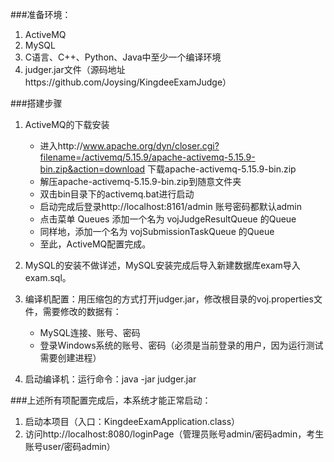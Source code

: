 ###准备环境：
1. ActiveMQ
2. MySQL
3. C语言、C++、Python、Java中至少一个编译环境
4. judger.jar文件（源码地址https://github.com/Joysing/KingdeeExamJudge）

###搭建步骤
1. ActiveMQ的下载安装
    * 进入http://www.apache.org/dyn/closer.cgi?filename=/activemq/5.15.9/apache-activemq-5.15.9-bin.zip&action=download  下载apache-activemq-5.15.9-bin.zip
    * 解压apache-activemq-5.15.9-bin.zip到随意文件夹
    * 双击bin目录下的activemq.bat进行启动
    * 启动完成后登录http://localhost:8161/admin 账号密码都默认admin
    * 点击菜单 Queues 添加一个名为 vojJudgeResultQueue 的Queue
    * 同样地，添加一个名为 vojSubmissionTaskQueue 的Queue
    * 至此，ActiveMQ配置完成。

2. MySQL的安装不做详述，MySQL安装完成后导入新建数据库exam导入exam.sql。
3. 编译机配置：用压缩包的方式打开judger.jar，修改根目录的voj.properties文件，需要修改的数据有：
    * MySQL连接、账号、密码
    * 登录Windows系统的账号、密码（必须是当前登录的用户，因为运行测试需要创建进程）
4. 启动编译机：运行命令：java -jar judger.jar

###上述所有项配置完成后，本系统才能正常启动：

1. 启动本项目（入口：KingdeeExamApplication.class）
2. 访问http://localhost:8080/loginPage（管理员账号admin/密码admin，考生账号user/密码admin）
